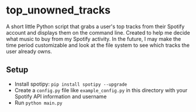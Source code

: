 # top_unowned_tracks
A short little Python script that grabs a user's top tracks from their Spotify account and displays them on the command line. Created to help me decide what music to buy from my Spotify activity. In the future, I may make the time period customizable and look at the file system to see which tracks the user already owns.

## Setup
* Install spotipy: `pip install spotipy --upgrade`
* Create a `config.py` file like `example_config.py` in this directory with your Spotify API information and username
* Run `python main.py`
